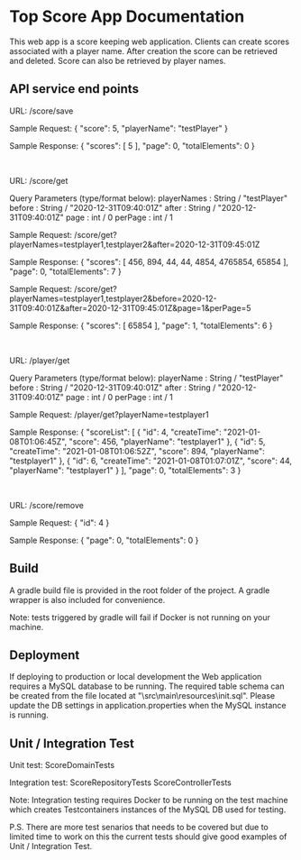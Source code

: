 # Top Score App Documentation

This web app is a score keeping web application. Clients can create scores associated with a player name. After creation the score can be retrieved and deleted. Score can also be retrieved by player names.

## API service end points

URL:
/score/save

Sample Request:
{
    "score": 5,
    "playerName": "testPlayer"
}

Sample Response:
{
    "scores": [
        5
    ],
    "page": 0,
    "totalElements": 0
}

<br />

URL:
/score/get

Query Parameters (type/format below):
playerNames : String / "testPlayer"
before : String / "2020-12-31T09:40:01Z"
after : String / "2020-12-31T09:40:01Z"
page :  int / 0
perPage : int / 1

Sample Request:
/score/get?playerNames=testplayer1,testplayer2&after=2020-12-31T09:45:01Z

Sample Response:
{
    "scores": [
        456,
        894,
        44,
        44,
        4854,
        4765854,
        65854
    ],
    "page": 0,
    "totalElements": 7
}

Sample Request:
/score/get?playerNames=testplayer1,testplayer2&before=2020-12-31T09:40:01Z&after=2020-12-31T09:45:01Z&page=1&perPage=5

Sample Response:
{
    "scores": [
        65854
    ],
    "page": 1,
    "totalElements": 6
}

<br />

URL:
/player/get

Query Parameters (type/format below):
playerName : String / "testPlayer"
before : String / "2020-12-31T09:40:01Z"
after : String / "2020-12-31T09:40:01Z"
page :  int / 0
perPage : int / 1

Sample Request:
/player/get?playerName=testplayer1

Sample Response:
{
    "scoreList": [
        {
            "id": 4,
            "createTime": "2021-01-08T01:06:45Z",
            "score": 456,
            "playerName": "testplayer1"
        },
        {
            "id": 5,
            "createTime": "2021-01-08T01:06:52Z",
            "score": 894,
            "playerName": "testplayer1"
        },
        {
            "id": 6,
            "createTime": "2021-01-08T01:07:01Z",
            "score": 44,
            "playerName": "testplayer1"
        }
    ],
    "page": 0,
    "totalElements": 3
}

<br />

URL:
/score/remove

Sample Request:
{
    "id": 4
}

Sample Response:
{
    "page": 0,
    "totalElements": 0
}

## Build

A gradle build file is provided in the root folder of the project. A gradle wrapper is also included for convenience.

Note: tests triggered by gradle will fail if Docker is not running on your machine.

## Deployment 

If deploying to production or local development the Web application requires a MySQL database to be running. The required table schema can be created from the file located at "\src\main\resources\init.sql". Please update the DB settings in application.properties when the MySQL instance is running.

## Unit / Integration Test

Unit test:
ScoreDomainTests

Integration test:
ScoreRepositoryTests
ScoreControllerTests

Note:
Integration testing requires Docker to be running on the test machine which creates Testcontainers instances of the MySQL DB used for testing.

P.S. There are more test senarios that needs to be covered but due to limited time to work on this the current tests should give good examples of Unit / Integration Test.